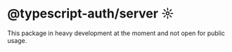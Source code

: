 # @typescript-auth/server ☼
This package in heavy development at the moment and not open for public usage.

